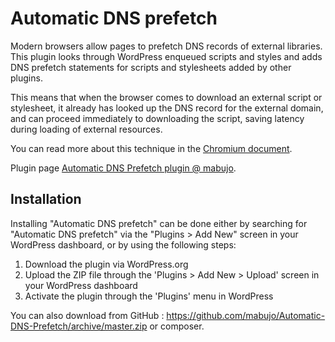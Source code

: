# Automatic DNS prefetch

Modern browsers allow pages to prefetch DNS records of external libraries. This plugin looks through WordPress enqueued scripts and styles and adds DNS prefetch statements for scripts and stylesheets added by other plugins.

This means that when the browser comes to download an external script or stylesheet, it already has looked up the DNS record for the external domain, and can proceed immediately to downloading the script, saving latency during loading of external resources.

You can read more about this technique in the [Chromium document](https://www.chromium.org/developers/design-documents/dns-prefetching).

Plugin page [Automatic DNS Prefetch plugin @ mabujo](https://mabujo.com/blog/automatic-dns-prefetch-wordpress-plugin/).

## Installation

Installing "Automatic DNS prefetch" can be done either by searching for "Automatic DNS prefetch" via the "Plugins > Add New" screen in your WordPress dashboard, or by using the following steps:

1. Download the plugin via WordPress.org
2. Upload the ZIP file through the 'Plugins > Add New > Upload' screen in your WordPress dashboard
3. Activate the plugin through the 'Plugins' menu in WordPress

You can also download from GitHub : https://github.com/mabujo/Automatic-DNS-Prefetch/archive/master.zip or composer.
